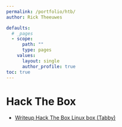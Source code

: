 ```yaml
---
permalink: /portfolio/htb/
author: Rick Theeuwes

defaults:
  # _pages
  - scope:
      path: ""
      type: pages
    values:
      layout: single
      author_profile: true
toc: true
---
```


# Hack The Box

- [Writeup Hack The Box Linux box (Tabby)](htb_linux/)